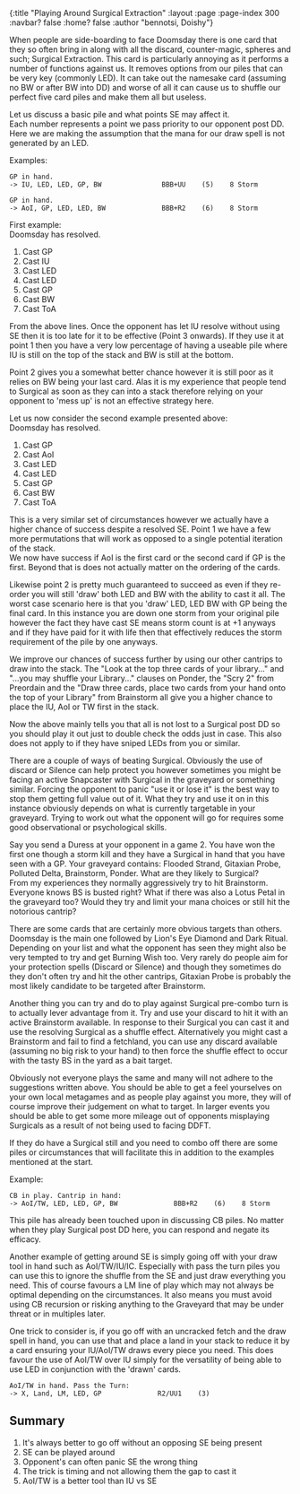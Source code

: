 {:title "Playing Around Surgical Extraction" :layout :page :page-index 300 :navbar? false :home? false :author "bennotsi, Doishy"}

When people are side-boarding to face Doomsday there is one card that they so
often bring in along with all the discard, counter-magic, spheres and such;
Surgical Extraction. This card is particularly annoying as it performs a number
of functions against us. It removes options from our piles that can be very key
(commonly LED). It can take out the namesake card (assuming no BW or after BW
into DD) and worse of all it can cause us to shuffle our perfect five card piles
and make them all but useless.

Let us discuss a basic pile and what points SE may affect it.  
Each number represents a point we pass priority to our opponent post DD.  
Here we are making the assumption that the mana for our draw spell is not
generated by an LED.

Examples:

```
GP in hand.
-> IU, LED, LED, GP, BW               BBB+UU    (5)    8 Storm

GP in hand.
-> AoI, GP, LED, LED, BW              BBB+R2    (6)    8 Storm
```

First example:  
Doomsday has resolved.

1. Cast GP
2. Cast IU
3. Cast LED
4. Cast LED
5. Cast GP
6. Cast BW
7. Cast ToA

From the above lines. Once the opponent has let IU resolve without using SE then
it is too late for it to be effective (Point 3 onwards). If they use it at point
1 then you have a very low percentage of having a useable pile where IU is still
on the top of the stack and BW is still at the bottom.

Point 2 gives you a somewhat better chance however it is still poor as it relies
on BW being your last card. Alas it is my experience that people tend to
Surgical as soon as they can into a stack therefore relying on your opponent to
'mess up' is not an effective strategy here.

Let us now consider the second example presented above:  
Doomsday has resolved.

1. Cast GP
2. Cast AoI
3. Cast LED
4. Cast LED
5. Cast GP
6. Cast BW
7. Cast ToA

This is a very similar set of circumstances however we actually have a higher
chance of success despite a resolved SE. Point 1 we have a few more permutations
that will work as opposed to a single potential iteration of the stack.  
We now have success if AoI is the first card or the second card if GP is the
first. Beyond that is does not actually matter on the ordering of the cards.

Likewise point 2 is pretty much guaranteed to succeed as even if they re-order
you will still 'draw' both LED and BW with the ability to cast it all. The worst
case scenario here is that you 'draw' LED, LED BW with GP being the final card.
In this instance you are down one storm from your original pile however the fact
they have cast SE means storm count is at +1 anyways and if they have paid for
it with life then that effectively reduces the storm requirement of the pile by
one anyways.

We improve our chances of success further by using our other cantrips to draw
into the stack. The "Look at the top three cards of your library..." and "...you
may shuffle your Library..." clauses on Ponder, the "Scry 2" from Preordain and
the "Draw three cards, place two cards from your hand onto the top of your
Library" from Brainstorm all give you a higher chance to place the IU, AoI or TW
first in the stack.

Now the above mainly tells you that all is not lost to a Surgical post DD so you
should play it out just to double check the odds just in case. This also does
not apply to if they have sniped LEDs from you or similar.

There are a couple of ways of beating Surgical. Obviously the use of discard or
Silence can help protect you however sometimes you might be facing an active
Snapcaster with Surgical in the graveyard or something similar. Forcing the
opponent to panic "use it or lose it" is the best way to stop them getting full
value out of it. What they try and use it on in this instance obviously depends
on what is currently targetable in your graveyard. Trying to work out what the
opponent will go for requires some good observational or psychological skills.

Say you send a Duress at your opponent in a game 2. You have won the first one
though a storm kill and they have a Surgical in hand that you have seen with a
GP. Your graveyard contains: Flooded Strand, Gitaxian Probe, Polluted Delta,
Brainstorm, Ponder. What are they likely to Surgical?  
From my experiences they normally aggressively try to hit Brainstorm. Everyone
knows BS is busted right? What if there was also a Lotus Petal in the graveyard
too? Would they try and limit your mana choices or still hit the notorious
cantrip?

There are some cards that are certainly more obvious targets than others.
Doomsday is the main one followed by Lion's Eye Diamond and Dark Ritual.
Depending on your list and what the opponent has seen they might also be very
tempted to try and get Burning Wish too. Very rarely do people aim for your
protection spells (Discard or Silence) and though they sometimes do they don't
often try and hit the other cantrips, Gitaxian Probe is probably the most likely
candidate to be targeted after Brainstorm.

Another thing you can try and do to play against Surgical pre-combo turn is to
actually lever advantage from it. Try and use your discard to hit it with an
active Brainstorm available. In response to their Surgical you can cast it and
use the resolving Surgical as a shuffle effect. Alternatively you might cast a
Brainstorm and fail to find a fetchland, you can use any discard available
(assuming no big risk to your hand) to then force the shuffle effect to occur
with the tasty BS in the yard as a bait target.

Obviously not everyone plays the same and many will not adhere to the
suggestions written above. You should be able to get a feel yourselves on your
own local metagames and as people play against you more, they will of course
improve their judgement on what to target. In larger events you should be able
to get some more mileage out of opponents misplaying Surgicals as a result of
not being used to facing DDFT.

If they do have a Surgical still and you need to combo off there are some piles
or circumstances that will facilitate this in addition to the examples mentioned
at the start.

Example:

```
CB in play. Cantrip in hand:
-> AoI/TW, LED, LED, GP, BW              BBB+R2    (6)    8 Storm
```

This pile has already been touched upon in discussing CB piles. 
No matter when they play Surgical post DD here, you can respond and negate its
efficacy.

Another example of getting around SE is simply going off with your draw tool in
hand such as AoI/TW/IU/IC. Especially with pass the turn piles you can use this
to ignore the shuffle from the SE and just draw everything you need. This of
course favours a LM line of play which may not always be optimal depending on
the circumstances. It also means you must avoid using CB recursion or risking
anything to the Graveyard that may be under threat or in multiples later.

One trick to consider is, if you go off with an uncracked fetch and the draw
spell in hand, you can use that and place a land in your stack to reduce it by a
card ensuring your IU/AoI/TW draws every piece you need. This does favour the
use of AoI/TW over IU simply for the versatility of being able to use LED in
conjunction with the 'drawn' cards.

```
AoI/TW in hand. Pass the Turn:
-> X, Land, LM, LED, GP              R2/UU1    (3)
```

## Summary

1. It's always better to go off without an opposing SE being present
2. SE can be played around
3. Opponent's can often panic SE the wrong thing
4. The trick is timing and not allowing them the gap to cast it
5. AoI/TW is a better tool than IU vs SE
